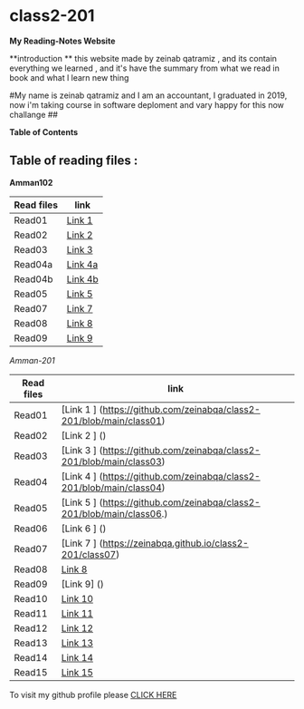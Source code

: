 

# class2-201
**My Reading-Notes Website**

**introduction **
this website made by zeinab qatramiz , and its contain everything we learned , and it's have the summary from what we read in book and what l learn new thing


#My name is zeinab qatramiz and I am an accountant, I graduated in 2019,  now i'm taking course in software  deploment and vary  happy for this now challange ##

**Table of Contents**


## Table of reading files :
**Amman102**

| Read files      | link |
| ----------- | ----------- |
| Read01      | [Link 1](https://zeinabqa.github.io/Reading-Notes/read2)      |
| Read02      | [Link 2](https://zeinabqa.github.io/Reading-Notes/read02)      |
| Read03      | [Link 3](https://zeinabqa.github.io/Reading-Notes/read03)      |
| Read04a     | [Link 4a](https://zeinabqa.github.io/Reading-Notes/read04a)      |
| Read04b     | [Link 4b](https://zeinabqa.github.io/Reading-Notes/read04b)      |
| Read05      | [Link 5](https://zeinabqa.github.io/Reading-Notes/read05)      |
| Read07      | [Link 7](https://zeinabqa.github.io/Reading-Notes/read07)      |
| Read08      | [Link 8]()      |
| Read09      | [Link 9](https://zeinabqa.github.io/Reading-Notes/read09)      |

*Amman-201*

| Read files      | link |
| ----------- | ----------- |
| Read01      | [Link 1  ] (https://github.com/zeinabqa/class2-201/blob/main/class01)  |
| Read02      | [Link 2  ] () |
| Read03      | [Link 3  ] (https://github.com/zeinabqa/class2-201/blob/main/class03)  |
| Read04     | [Link 4  ]   (https://github.com/zeinabqa/class2-201/blob/main/class04) |
| Read05     | [Link 5  ] (https://github.com/zeinabqa/class2-201/blob/main/class06.)|
| Read06      | [Link 6 ] ()  |
| Read07      | [Link 7 ]  (https://zeinabqa.github.io/class2-201/class07) 
| Read08      | [Link 8](https://zeinabqa.github.io/class2-201/class08)      |
| Read09      | [Link 9]   ()   |
| Read10      | [Link 10]()      |
| Read11      | [Link 11]()      |
| Read12      | [Link 12]()      |
| Read13      | [Link 13]()      |
| Read14      | [Link 14]()      |
| Read15      | [Link 15]()     |

























To visit my github profile please [CLICK HERE](https://github.com/zeinabqa)
